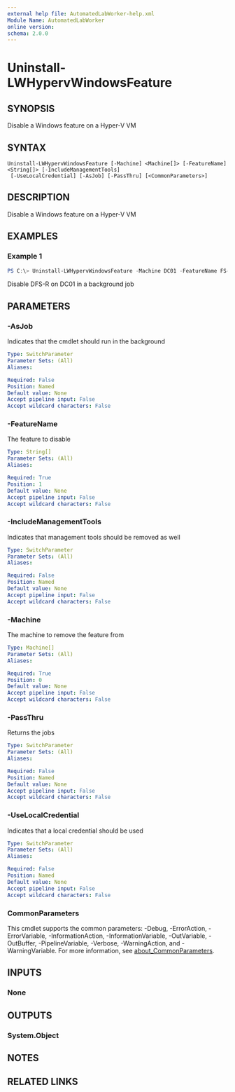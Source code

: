 ```yaml
---
external help file: AutomatedLabWorker-help.xml
Module Name: AutomatedLabWorker
online version:
schema: 2.0.0
---
```


# Uninstall-LWHypervWindowsFeature

## SYNOPSIS
Disable a Windows feature on a Hyper-V VM

## SYNTAX

```
Uninstall-LWHypervWindowsFeature [-Machine] <Machine[]> [-FeatureName] <String[]> [-IncludeManagementTools]
 [-UseLocalCredential] [-AsJob] [-PassThru] [<CommonParameters>]
```

## DESCRIPTION
Disable a Windows feature on a Hyper-V VM

## EXAMPLES

### Example 1
```powershell
PS C:\> Uninstall-LWHypervWindowsFeature -Machine DC01 -FeatureName FS-DFS-Replication -AsJob
```

Disable DFS-R on DC01 in a background job

## PARAMETERS

### -AsJob
Indicates that the cmdlet should run in the background

```yaml
Type: SwitchParameter
Parameter Sets: (All)
Aliases:

Required: False
Position: Named
Default value: None
Accept pipeline input: False
Accept wildcard characters: False
```

### -FeatureName
The feature to disable

```yaml
Type: String[]
Parameter Sets: (All)
Aliases:

Required: True
Position: 1
Default value: None
Accept pipeline input: False
Accept wildcard characters: False
```

### -IncludeManagementTools
Indicates that management tools should be removed as well

```yaml
Type: SwitchParameter
Parameter Sets: (All)
Aliases:

Required: False
Position: Named
Default value: None
Accept pipeline input: False
Accept wildcard characters: False
```

### -Machine
The machine to remove the feature from

```yaml
Type: Machine[]
Parameter Sets: (All)
Aliases:

Required: True
Position: 0
Default value: None
Accept pipeline input: False
Accept wildcard characters: False
```

### -PassThru
Returns the jobs

```yaml
Type: SwitchParameter
Parameter Sets: (All)
Aliases:

Required: False
Position: Named
Default value: None
Accept pipeline input: False
Accept wildcard characters: False
```

### -UseLocalCredential
Indicates that a local credential should be used

```yaml
Type: SwitchParameter
Parameter Sets: (All)
Aliases:

Required: False
Position: Named
Default value: None
Accept pipeline input: False
Accept wildcard characters: False
```

### CommonParameters
This cmdlet supports the common parameters: -Debug, -ErrorAction, -ErrorVariable, -InformationAction, -InformationVariable, -OutVariable, -OutBuffer, -PipelineVariable, -Verbose, -WarningAction, and -WarningVariable. For more information, see [about_CommonParameters](http://go.microsoft.com/fwlink/?LinkID=113216).

## INPUTS

### None

## OUTPUTS

### System.Object
## NOTES

## RELATED LINKS
